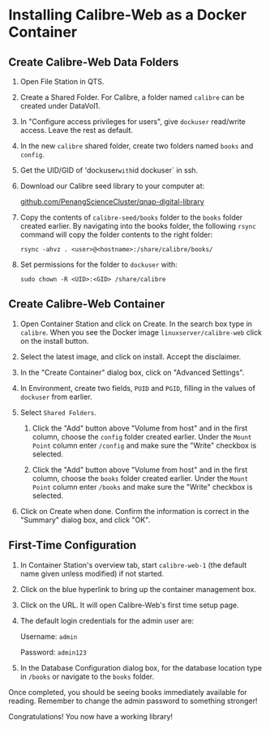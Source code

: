 ﻿# Installing Calibre-Web as a Docker Container

## Create Calibre-Web Data Folders

1. Open File Station in QTS.

1. Create a Shared Folder. For Calibre, a folder named `calibre` can be created under DataVol1.

1. In "Configure access privileges for users", give `dockuser` read/write access. Leave the rest as default.

1. In the new `calibre` shared folder, create two folders named `books` and `config`.

1. Get the UID/GID of 'dockuser` with `id dockuser` in ssh.

1. Download our Calibre seed library to your computer at:

    [github.com/PenangScienceCluster/qnap-digital-library](https://github.com/PenangScienceCluster/qnap-digital-library)

1. Copy the contents of `calibre-seed/books` folder to the `books` folder created earlier. By navigating into the books folder, the following `rsync` command will copy the folder contents to the right folder:

	`rsync -ahvz . <user>@<hostname>:/share/calibre/books/`

1. Set permissions for the folder to `dockuser` with:

	`sudo chown -R <UID>:<GID> /share/calibre`

## Create Calibre-Web Container

1. Open Container Station and click on Create. In the search box type in `calibre`. When you see the Docker image `linuxserver/calibre-web` click on the install button.

1. Select the latest image, and click on install. Accept the disclaimer.

1. In the "Create Container" dialog box, click on "Advanced Settings".

1. In Environment, create two fields, `PUID` and `PGID`, filling in the values of `dockuser` from earlier.

1. Select `Shared Folders`.

	1. Click the "Add" button above "Volume from host" and in the first column, choose the `config` folder created earlier. Under the `Mount Point` column enter `/config` and make sure the "Write" checkbox is selected.

	1. Click the "Add" button above "Volume from host" and in the first column, choose the `books` folder created earlier. Under the `Mount Point` column enter `/books` and make sure the "Write" checkbox is selected.

1. Click on Create when done. Confirm the information is correct in the "Summary" dialog box, and click "OK".

## First-Time Configuration

1. In Container Station's overview tab, start `calibre-web-1` (the default name given unless modified) if not started.

1. Click on the blue hyperlink to bring up the container management box.

1. Click on the URL. It will open Calibre-Web's first time setup page.

1. The default login credentials for the admin user are:

    Username: `admin`

    Password: `admin123`

1. In the Database Configuration dialog box, for the database location type in `/books` or navigate to the `books` folder.

Once completed, you should be seeing books immediately available for reading. Remember to change the admin password to something stronger! 

Congratulations! You now have a working library!
